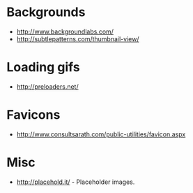 # Backgrounds
* http://www.backgroundlabs.com/
* http://subtlepatterns.com/thumbnail-view/

# Loading gifs
* http://preloaders.net/

# Favicons
* http://www.consultsarath.com/public-utilities/favicon.aspx

# Misc
* http://placehold.it/ - Placeholder images.
